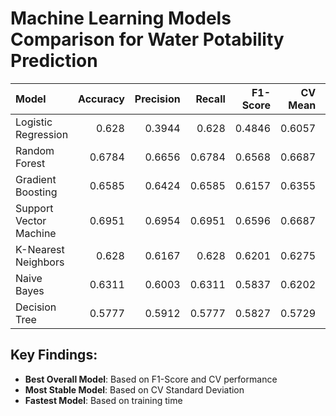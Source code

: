 # Machine Learning Models Comparison for Water Potability Prediction

| Model                  |   Accuracy |   Precision |   Recall |   F1-Score |   CV Mean |   CV Std |
|:-----------------------|-----------:|------------:|---------:|-----------:|----------:|---------:|
| Logistic Regression    |     0.628  |      0.3944 |   0.628  |     0.4846 |    0.6057 |   0.0015 |
| Random Forest          |     0.6784 |      0.6656 |   0.6784 |     0.6568 |    0.6687 |   0.0103 |
| Gradient Boosting      |     0.6585 |      0.6424 |   0.6585 |     0.6157 |    0.6355 |   0.012  |
| Support Vector Machine |     0.6951 |      0.6954 |   0.6951 |     0.6596 |    0.6687 |   0.0089 |
| K-Nearest Neighbors    |     0.628  |      0.6167 |   0.628  |     0.6201 |    0.6275 |   0.0089 |
| Naive Bayes            |     0.6311 |      0.6003 |   0.6311 |     0.5837 |    0.6202 |   0.0128 |
| Decision Tree          |     0.5777 |      0.5912 |   0.5777 |     0.5827 |    0.5729 |   0.0064 |

## Key Findings:
- **Best Overall Model**: Based on F1-Score and CV performance
- **Most Stable Model**: Based on CV Standard Deviation
- **Fastest Model**: Based on training time
